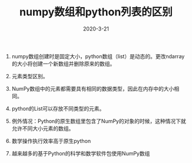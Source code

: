 ﻿---
title: numpy数组和python列表的区别
tags: [python,numpy]

categories: [python]
date: 2020-3-21
---

1. numpy数组创建时是固定大小，python数组（list）是动态的。更改ndarray的大小将创建一个新数组并删除原来的数组。

2. 元素类型区别。
3. NumPy数组中的元素都需要具有相同的数据类型，因此在内存中的大小相同。

4. python的List可以存放不同类型的元素。
5. 例外情况：Python的原生数组里包含了NumPy的对象的时候，这种情况下就允许不同大小元素的数组。

6. 数学操作执行效率高于原生python
7. 越来越多的基于Python的科学和数学软件包使用NumPy数组